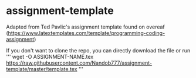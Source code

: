 # assignment-template
Adapted from Ted Pavlic's assignment template found on overeaf 
(https://www.latextemplates.com/template/programming-coding-assignment)

If you don't want to clone the repo, you can directly download the file or run 
'''
wget -O ASSIGNMENT-NAME.tex https://raw.githubusercontent.com/Nandob777/assignment-template/master/template.tex
'''
